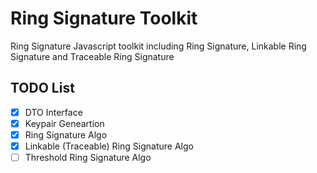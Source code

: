 # Ring Signature Toolkit

Ring Signature Javascript toolkit including Ring Signature, Linkable Ring Signature and Traceable Ring Signature

## TODO List

- [X] DTO Interface
- [X] Keypair Geneartion
- [X] Ring Signature Algo
- [X] Linkable (Traceable) Ring Signature Algo
- [ ] Threshold Ring Signature Algo
